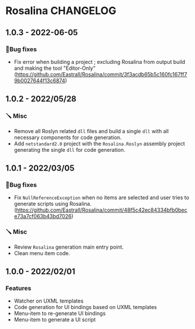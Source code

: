 # Rosalina CHANGELOG

## 1.0.3 - 2022-06-05

### 🐛Bug fixes

* Fix error when building a project ; excluding Rosalina from output build and making the tool "Editor-Only" (https://github.com/Eastrall/Rosalina/commit/3f3acdb65b5c160fc167ff79b0027644f13c6874)

## 1.0.2 - 2022/05/28

### 🪛 Misc

* Remove all Roslyn related `dll` files and build a single `dll` with all necessary components for code generation.
* Add `netstandard2.0` project with the `Rosalina.Roslyn` assembly project generating the single `dll` for code generation.

## 1.0.1 - 2022/03/05

### 🐛Bug fixes

* Fix `NullReferenceException` when no items are selected and user tries to generate scripts using Rosalina. (https://github.com/Eastrall/Rosalina/commit/48f5c42ec84334bfb0bece73a7cf063b43bd7026)

### 🪛 Misc

* Review `Rosalina` generation main entry point.
* Clean menu item code.

## 1.0.0 - 2022/02/01

### Features 

* Watcher on UXML templates
* Code generation for UI bindings based on UXML templates
* Menu-item to re-generate UI bindings
* Menu-item to generate a UI script

